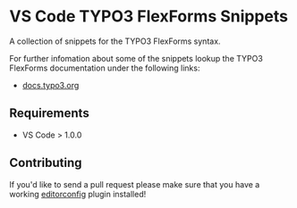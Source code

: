 # VS Code TYPO3 FlexForms Snippets

A collection of snippets for the TYPO3 FlexForms syntax.

For further infomation about some of the snippets lookup the TYPO3 FlexForms documentation under the following links:

* [docs.typo3.org](https://docs.typo3.org/m/typo3/reference-coreapi/8.7/en-us/ApiOverview/FlexForms/Index.html)

## Requirements

* VS Code > 1.0.0

## Contributing

If you'd like to send a pull request please make sure that you have a working [editorconfig](http://editorconfig.org) plugin installed!
